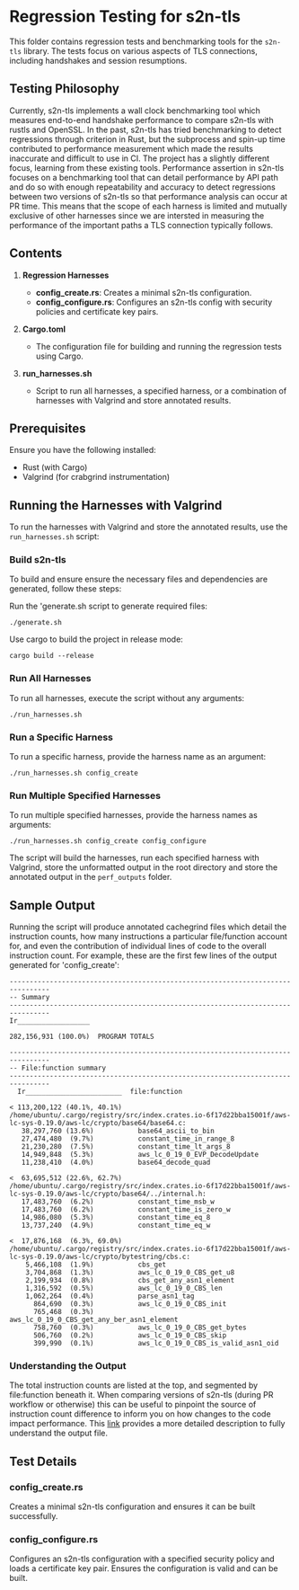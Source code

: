 # Regression Testing for s2n-tls

This folder contains regression tests and benchmarking tools for the `s2n-tls` library. The tests focus on various aspects of TLS connections, including handshakes and session resumptions.

## Testing Philosophy

Currently, s2n-tls implements a wall clock benchmarking tool which measures end-to-end handshake performance to compare s2n-tls with rustls and OpenSSL. In the past, s2n-tls has tried benchmarking to detect regressions through criterion in Rust, but the subprocess and spin-up time contributed to performance measurement which made the results inaccurate and difficult to use in CI. The project has a slightly different focus, learning from these existing tools. Performance assertion in s2n-tls focuses on a benchmarking tool that can detail performance by API path and do so with enough repeatability and accuracy to detect regressions between two versions of s2n-tls so that performance analysis can occur at PR time. This means that the scope of each harness is limited and mutually exclusive of other harnesses since we are intersted in measuring the performance of the important paths a TLS connection typically follows. 
## Contents

1. **Regression Harnesses**
   - **config_create.rs**: Creates a minimal s2n-tls configuration.
   - **config_configure.rs**: Configures an s2n-tls config with security policies and certificate key pairs.

2. **Cargo.toml**
   - The configuration file for building and running the regression tests using Cargo.

3. **run_harnesses.sh**
   - Script to run all harnesses, a specified harness, or a combination of harnesses with Valgrind and store annotated results.


## Prerequisites

Ensure you have the following installed:
- Rust (with Cargo)
- Valgrind (for crabgrind instrumentation)

## Running the Harnesses with Valgrind
To run the harnesses with Valgrind and store the annotated results, use the `run_harnesses.sh` script:

### Build s2n-tls
To build and ensure ensure the necessary files and dependencies are generated, follow these steps:


Run the 'generate.sh script to generate required files:

```
./generate.sh
```

Use cargo to build the project in release mode:

```
cargo build --release
```

### Run All Harnesses

To run all harnesses, execute the script without any arguments:

```
./run_harnesses.sh
```

### Run a Specific Harness

To run a specific harness, provide the harness name as an argument:

```
./run_harnesses.sh config_create
```

### Run Multiple Specified Harnesses

To run multiple specified harnesses, provide the harness names as arguments:

```
./run_harnesses.sh config_create config_configure
```

The script will build the harnesses, run each specified harness with Valgrind, store the unformatted output in the root directory and store the annotated output in the `perf_outputs` folder.

## Sample Output

Running the script will produce annotated cachegrind files which detail the instruction counts, how many instructions a particular file/function account for, and even the contribution of individual lines of code to the overall instruction count. For example, these are the first few lines of the output generated for 'config_create':

```
--------------------------------------------------------------------------------
-- Summary
--------------------------------------------------------------------------------
Ir__________________ 

282,156,931 (100.0%)  PROGRAM TOTALS

--------------------------------------------------------------------------------
-- File:function summary
--------------------------------------------------------------------------------
  Ir________________________  file:function

< 113,200,122 (40.1%, 40.1%)  /home/ubuntu/.cargo/registry/src/index.crates.io-6f17d22bba15001f/aws-lc-sys-0.19.0/aws-lc/crypto/base64/base64.c:
   38,297,760 (13.6%)           base64_ascii_to_bin
   27,474,480  (9.7%)           constant_time_in_range_8
   21,230,280  (7.5%)           constant_time_lt_args_8
   14,949,848  (5.3%)           aws_lc_0_19_0_EVP_DecodeUpdate
   11,238,410  (4.0%)           base64_decode_quad

<  63,695,512 (22.6%, 62.7%)  /home/ubuntu/.cargo/registry/src/index.crates.io-6f17d22bba15001f/aws-lc-sys-0.19.0/aws-lc/crypto/base64/../internal.h:
   17,483,760  (6.2%)           constant_time_msb_w
   17,483,760  (6.2%)           constant_time_is_zero_w
   14,986,080  (5.3%)           constant_time_eq_8
   13,737,240  (4.9%)           constant_time_eq_w

<  17,876,168  (6.3%, 69.0%)  /home/ubuntu/.cargo/registry/src/index.crates.io-6f17d22bba15001f/aws-lc-sys-0.19.0/aws-lc/crypto/bytestring/cbs.c:
    5,466,108  (1.9%)           cbs_get
    3,704,868  (1.3%)           aws_lc_0_19_0_CBS_get_u8
    2,199,934  (0.8%)           cbs_get_any_asn1_element
    1,316,592  (0.5%)           aws_lc_0_19_0_CBS_len
    1,062,264  (0.4%)           parse_asn1_tag
      864,690  (0.3%)           aws_lc_0_19_0_CBS_init
      765,468  (0.3%)           aws_lc_0_19_0_CBS_get_any_ber_asn1_element
      758,760  (0.3%)           aws_lc_0_19_0_CBS_get_bytes
      506,760  (0.2%)           aws_lc_0_19_0_CBS_skip
      399,990  (0.1%)           aws_lc_0_19_0_CBS_is_valid_asn1_oid

```

### Understanding the Output
The total instruction counts are listed at the top, and segmented by file:function beneath it. When comparing versions of s2n-tls (during PR workflow or otherwise) this can be useful to pinpoint the source of instruction count difference to inform you on how changes to the code impact performance. This [link](https://valgrind.org/docs/manual/cg-manual.html#cg-manual.running-cg_annotate:~:text=Information%20Source%20Code%20Documentation%20Contact%20How%20to%20Help%20Gallery,5.2.3.%C2%A0Running%20cg_annotate,-Before%20using%20cg_annotate) provides a more detailed description to fully understand the output file. 

## Test Details

### config_create.rs

Creates a minimal s2n-tls configuration and ensures it can be built successfully.

### config_configure.rs

Configures an s2n-tls configuration with a specified security policy and loads a certificate key pair. Ensures the configuration is valid and can be built.

